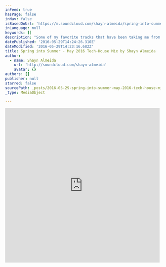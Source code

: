 ```yaml
---
inFeed: true
hasPage: false
inNav: false
isBasedOnUrl: 'https://m.soundcloud.com/shayn-almeida/spring-into-summer-may-2016-tech-house-mix'
inLanguage: null
keywords: []
description: "Some of my favorite tracks that have been taking me from Spring into Summer: Deep, Funky, Soulful House & Tech-House. If you enjoy this mix, pass it on to your friends :) \uD83D\uDE4F\uD83C\uDFFC\uD83D\uDC9A\uD83D\uDE4C\uD83C\uDFFC"
datePublished: '2016-05-29T14:24:26.310Z'
dateModified: '2016-05-29T14:23:16.682Z'
title: Spring into Summer - May 2016 Tech-House Mix by Shayn Almeida
author:
  - name: Shayn Almeida
    url: 'http://soundcloud.com/shayn-almeida'
    avatar: {}
authors: []
publisher: null
starred: false
sourcePath: _posts/2016-05-29-spring-into-summer-may-2016-tech-house-mix-by-shayn-almeid.md
_type: MediaObject

---
```

<iframe src="https://cdn.embedly.com/widgets/media.html?src=https%3A%2F%2Fw.soundcloud.com%2Fplayer%2F%3Fvisual%3Dtrue%26url%3Dhttp%253A%252F%252Fapi.soundcloud.com%252Ftracks%252F266125595%26show_artwork%3Dtrue&amp;url=https%3A%2F%2Fm.soundcloud.com%2Fshayn-almeida%2Fspring-into-summer-may-2016-tech-house-mix&amp;image=http%3A%2F%2Fi1.sndcdn.com%2Fartworks-000164658509-4sjmrk-t500x500.jpg&amp;key=b7d04c9b404c499eba89ee7072e1c4f7&amp;type=text%2Fhtml&amp;schema=soundcloud" width="500" height="500" scrolling="no" frameborder="0" allowfullscreen="" style=""></iframe>